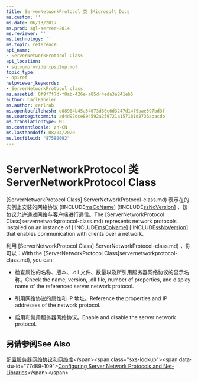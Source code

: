 ```yaml
---
title: ServerNetworkProtocol 类 |Microsoft Docs
ms.custom: ''
ms.date: 06/13/2017
ms.prod: sql-server-2014
ms.reviewer: ''
ms.technology: ''
ms.topic: reference
api_name:
- ServerNetworkProtocol Class
api_location:
- sqlmgmproviderxpsp2up.mof
topic_type:
- apiref
helpviewer_keywords:
- ServerNetworkProtocol class
ms.assetid: 0f9f7f7d-f8ab-426e-a85d-4eda3a241eb5
author: CarlRabeler
ms.author: carlrab
ms.openlocfilehash: d88904b45a54073d60c6d3247d1479bae597bd3f
ms.sourcegitcommit: ad4d92dce894592a259721a1571b1d8736abacdb
ms.translationtype: MT
ms.contentlocale: zh-CN
ms.lasthandoff: 08/04/2020
ms.locfileid: "87580092"
---
```

# <a name="servernetworkprotocol-class"></a><span data-ttu-id="77d89-102">ServerNetworkProtocol 类</span><span class="sxs-lookup"><span data-stu-id="77d89-102">ServerNetworkProtocol Class</span></span>
  <span data-ttu-id="77d89-103">[ServerNetworkProtocol Class] ServerNetworkProtocol-class.md) 表示在的实例上安装的网络协议 [!INCLUDE[msCoName](../../../includes/msconame-md.md)] [!INCLUDE[ssNoVersion](../../../includes/ssnoversion-md.md)] ，该协议允许通过网络与客户端进行通信。</span><span class="sxs-lookup"><span data-stu-id="77d89-103">The [ServerNetworkProtocol Class]servernetworkprotocol-class.md) represents network protocols installed on an instance of [!INCLUDE[msCoName](../../../includes/msconame-md.md)] [!INCLUDE[ssNoVersion](../../../includes/ssnoversion-md.md)] that enables communication with clients over a network.</span></span>  
  
 <span data-ttu-id="77d89-104">利用 [ServerNetworkProtocol Class] ServerNetworkProtocol-class.md) ，你可以：</span><span class="sxs-lookup"><span data-stu-id="77d89-104">With the [ServerNetworkProtocol Class]servernetworkprotocol-class.md), you can:</span></span>  
  
-   <span data-ttu-id="77d89-105">检查属性的名称、版本、.dll 文件、数量以及所引用服务器网络协议的显示名称。</span><span class="sxs-lookup"><span data-stu-id="77d89-105">Check the name, version, .dll file, number of properties, and display name of the referenced server network protocol.</span></span>  
  
-   <span data-ttu-id="77d89-106">引用网络协议的属性和 IP 地址。</span><span class="sxs-lookup"><span data-stu-id="77d89-106">Reference the properties and IP addresses of the network protocol.</span></span>  
  
-   <span data-ttu-id="77d89-107">启用和禁用服务器网络协议。</span><span class="sxs-lookup"><span data-stu-id="77d89-107">Enable and disable the server network protocol.</span></span>  
  
## <a name="see-also"></a><span data-ttu-id="77d89-108">另请参阅</span><span class="sxs-lookup"><span data-stu-id="77d89-108">See Also</span></span>  
 <span data-ttu-id="77d89-109">[配置服务器网络协议和网络库](https://msdn.microsoft.com/library/ms177485\(v=sql.100\).aspx)</span><span class="sxs-lookup"><span data-stu-id="77d89-109">[Configuring Server Network Protocols and Net-Libraries](https://msdn.microsoft.com/library/ms177485\(v=sql.100\).aspx)</span></span>  
  
  
